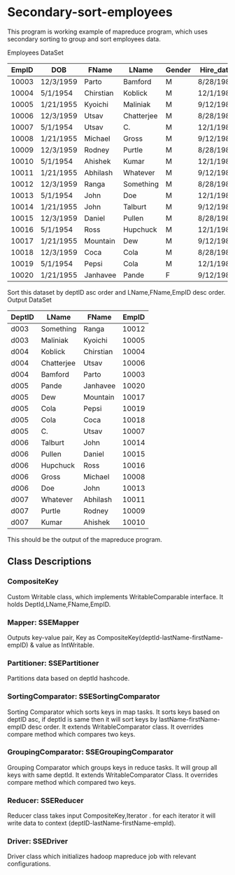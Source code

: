 # Secondary-sort-employees

This program is working example of mapreduce program, which uses secondary sorting to group and sort employees data.

Employees DataSet

| EmpID |	DOB |	FName |	LName |	Gender |	Hire_date |	DeptID |
| ----- | ----- | ----- | ----- | ----- | ----- | ----- |
|10003|	12/3/1959|	Parto|	Bamford|	M|	8/28/1986|	d004|
|10004|	5/1/1954|	Chirstian|	Koblick|	M|	12/1/1986|	d004|
|10005|	1/21/1955|	Kyoichi|	Maliniak|	M|	9/12/1989|	d003|
|10006|	12/3/1959|	Utsav|	Chatterjee|	M|	8/28/1986|	d004|
|10007|	5/1/1954|	Utsav|	C.|	M|	12/1/1986|	d005|
|10008|	1/21/1955|	Michael |	Gross|	M|	9/12/1989|	d006|
|10009|	12/3/1959|	Rodney|	Purtle|	M|	8/28/1986|	d007|
|10010|	5/1/1954|	Ahishek |	Kumar|	M|	12/1/1986|	d007|
|10011|	1/21/1955|	Abhilash|	Whatever|	M|	9/12/1989|	d007|
|10012|	12/3/1959|	Ranga|	Something|	M|	8/28/1986|	d003|
|10013|	5/1/1954|	John|	Doe|	M|	12/1/1986|	d006|
|10014|	1/21/1955|	John |	Talburt|	M|	9/12/1989|	d006|
|10015|	12/3/1959|	Daniel |	Pullen|	M|	8/28/1986|	d006|
|10016|	5/1/1954|	Ross|	Hupchuck|	M|	12/1/1986|	d006|
|10017|	1/21/1955|	Mountain|	Dew|	M|	9/12/1989|	d005|
|10018|	12/3/1959|	Coca|	Cola|	M|	8/28/1986|	d005|
|10019|	5/1/1954|	Pepsi|	Cola|	M|	12/1/1986|	d005|
|10020|	1/21/1955|	Janhavee|	Pande|	F|	9/12/1989|	d005|

Sort this dataset by deptID asc order and LName,FName,EmpID desc order.
Output DataSet 

|DeptID|	LName |	FName |	EmpID |
|----|----|----|----|
|d003|	Something|	Ranga|	10012|
|d003|	Maliniak|	Kyoichi|	10005|
|d004|	Koblick|	Chirstian|	10004|
|d004|	Chatterjee|	Utsav|	10006|
|d004|	Bamford|	Parto|	10003|
|d005|	Pande|	Janhavee|	10020|
|d005|	Dew|	Mountain|	10017|
|d005|	Cola|	Pepsi|	10019|
|d005|	Cola|	Coca|	10018|
|d005|	C.|	Utsav|	10007|
|d006|	Talburt|	John|	10014|
|d006|	Pullen|	Daniel|	10015|
|d006|	Hupchuck|	Ross|	10016|
|d006|	Gross|	Michael|	10008|
|d006|	Doe|	John|	10013|
|d007|	Whatever|	Abhilash|	10011|
|d007|	Purtle|	Rodney|	10009|
|d007|	Kumar|	Ahishek|	10010|

This should be the output of the mapreduce program.

## Class Descriptions

### CompositeKey 
Custom Writable class, which implements WritableComparable interface. It holds DeptId,LName,FName,EmpID.

### Mapper: SSEMapper
Outputs  key-value pair, Key as CompositeKey(deptId-lastName-firstName-empID) & value as IntWritable.  

### Partitioner: SSEPartitioner
Partitions data based on deptId hashcode.

### SortingComparator: SSESortingComparator
Sorting Comparator which sorts keys in map tasks. It sorts keys based on deptID asc, if deptId is same then it will sort keys by lastName-firstName-empID desc order. It extends WritableComparator class. It overrides compare method which compares two keys.

### GroupingComparator: SSEGroupingComparator
Grouping Comparator which groups keys in reduce tasks. It will group all keys with same deptId. It extends WritableComparator Class. It overrides compare method which compared two keys.

### Reducer: SSEReducer
Reducer class takes input CompositeKey,Iterator<Int> . for each iterator it will write data to context (deptID-lastName-firstName-empId).
  
### Driver: SSEDriver
Driver class which initializes hadoop mapreduce job with relevant configurations.
  

